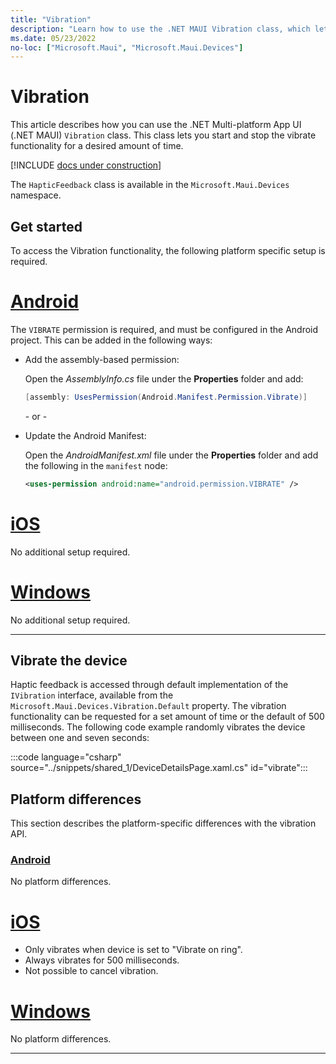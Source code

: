 ```yaml
---
title: "Vibration"
description: "Learn how to use the .NET MAUI Vibration class, which lets you start and stop the vibrate functionality for a desired amount of time."
ms.date: 05/23/2022
no-loc: ["Microsoft.Maui", "Microsoft.Maui.Devices"]
---
```


# Vibration

This article describes how you can use the .NET Multi-platform App UI (.NET MAUI) `Vibration` class. This class lets you start and stop the vibrate functionality for a desired amount of time.

[!INCLUDE [docs under construction](~/includes/preview-note.md)]

The `HapticFeedback` class is available in the `Microsoft.Maui.Devices` namespace.

## Get started

To access the Vibration functionality, the following platform specific setup is required.

<!-- markdownlint-disable MD025 -->
# [Android](#tab/android)

The `VIBRATE` permission is required, and must be configured in the Android project. This can be added in the following ways:

- Add the assembly-based permission:

  Open the _AssemblyInfo.cs_ file under the **Properties** folder and add:

  ```csharp
  [assembly: UsesPermission(Android.Manifest.Permission.Vibrate)]
  ```

  \- or -

- Update the Android Manifest:

  Open the _AndroidManifest.xml_ file under the **Properties** folder and add the following in the `manifest` node:

  ```xml
  <uses-permission android:name="android.permission.VIBRATE" />
  ```

<!-- TODO not yet supported
  \- or -

- Use the Android project properties:

  Right-click on the Android project and open the project's properties. Under _Android Manifest_ find the **Required permissions:** area and check the appropriate permissions. This will automatically update the _AndroidManifest.xml_ file.
-->

# [iOS](#tab/ios)

No additional setup required.

# [Windows](#tab/windows)

No additional setup required.

-----

## Vibrate the device

Haptic feedback is accessed through default implementation of the `IVibration` interface, available from the `Microsoft.Maui.Devices.Vibration.Default` property. The vibration functionality can be requested for a set amount of time or the default of 500 milliseconds. The following code example randomly vibrates the device between one and seven seconds:

:::code language="csharp" source="../snippets/shared_1/DeviceDetailsPage.xaml.cs" id="vibrate":::

## Platform differences

This section describes the platform-specific differences with the vibration API.

<!-- markdownlint-disable MD025 -->
<!-- markdownlint-disable MD024 -->
### [Android](#tab/android)

No platform differences.

# [iOS](#tab/ios)

- Only vibrates when device is set to "Vibrate on ring".
- Always vibrates for 500 milliseconds.
- Not possible to cancel vibration.

# [Windows](#tab/windows)

No platform differences.

-----
<!-- markdownlint-enable MD024 -->
<!-- markdownlint-enable MD025 -->
